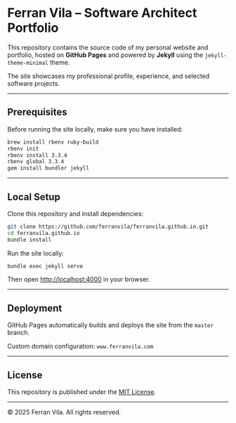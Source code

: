 # Ferran Vila – Software Architect Portfolio

This repository contains the source code of my personal website and portfolio, hosted on **GitHub Pages** and powered by **Jekyll** using the `jekyll-theme-minimal` theme.

The site showcases my professional profile, experience, and selected software projects.

---

## Prerequisites

Before running the site locally, make sure you have installed:

```bash
brew install rbenv ruby-build
rbenv init
rbenv install 3.3.4
rbenv global 3.3.4
gem install bundler jekyll
```

---

## Local Setup

Clone this repository and install dependencies:

```bash
git clone https://github.com/ferranvila/ferranvila.github.io.git
cd ferranvila.github.io
bundle install
```

Run the site locally:

```bash
bundle exec jekyll serve
```

Then open [http://localhost:4000](http://localhost:4000) in your browser.

---

## Deployment

GitHub Pages automatically builds and deploys the site from the `master` branch.

Custom domain configuration: `www.ferranvila.com`

---

## License

This repository is published under the [MIT License](https://opensource.org/licenses/MIT).

---

© 2025 Ferran Vila. All rights reserved.